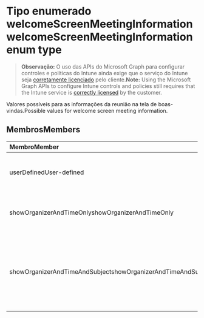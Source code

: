 # <a name="welcomescreenmeetinginformation-enum-type"></a><span data-ttu-id="94beb-101">Tipo enumerado welcomeScreenMeetingInformation</span><span class="sxs-lookup"><span data-stu-id="94beb-101">welcomeScreenMeetingInformation enum type</span></span>

> <span data-ttu-id="94beb-102">**Observação:** O uso das APIs do Microsoft Graph para configurar controles e políticas do Intune ainda exige que o serviço do Intune seja [corretamente licenciado](https://go.microsoft.com/fwlink/?linkid=839381) pelo cliente.</span><span class="sxs-lookup"><span data-stu-id="94beb-102">**Note:** Using the Microsoft Graph APIs to configure Intune controls and policies still requires that the Intune service is [correctly licensed](https://go.microsoft.com/fwlink/?linkid=839381) by the customer.</span></span>

<span data-ttu-id="94beb-103">Valores possíveis para as informações da reunião na tela de boas-vindas.</span><span class="sxs-lookup"><span data-stu-id="94beb-103">Possible values for welcome screen meeting information.</span></span>
## <a name="members"></a><span data-ttu-id="94beb-104">Membros</span><span class="sxs-lookup"><span data-stu-id="94beb-104">Members</span></span>
|<span data-ttu-id="94beb-105">Membro</span><span class="sxs-lookup"><span data-stu-id="94beb-105">Member</span></span>|<span data-ttu-id="94beb-106">Valor</span><span class="sxs-lookup"><span data-stu-id="94beb-106">Value</span></span>|<span data-ttu-id="94beb-107">Descrição</span><span class="sxs-lookup"><span data-stu-id="94beb-107">Description</span></span>|
|:---|:---|:---|
|<span data-ttu-id="94beb-108">userDefined</span><span class="sxs-lookup"><span data-stu-id="94beb-108">User-defined</span></span>|<span data-ttu-id="94beb-109">0</span><span class="sxs-lookup"><span data-stu-id="94beb-109">0%</span></span>|<span data-ttu-id="94beb-110">Definido pelo usuário, valor padrão, sem intenção.</span><span class="sxs-lookup"><span data-stu-id="94beb-110">User Defined, default value, no intent.</span></span>|
|<span data-ttu-id="94beb-111">showOrganizerAndTimeOnly</span><span class="sxs-lookup"><span data-stu-id="94beb-111">showOrganizerAndTimeOnly</span></span>|<span data-ttu-id="94beb-112">1</span><span class="sxs-lookup"><span data-stu-id="94beb-112">-1</span></span>|<span data-ttu-id="94beb-113">Mostrar somente o horário e o organizador.</span><span class="sxs-lookup"><span data-stu-id="94beb-113">Show organizer and time only.</span></span>|
|<span data-ttu-id="94beb-114">showOrganizerAndTimeAndSubject</span><span class="sxs-lookup"><span data-stu-id="94beb-114">showOrganizerAndTimeAndSubject</span></span>|<span data-ttu-id="94beb-115">2</span><span class="sxs-lookup"><span data-stu-id="94beb-115">-2</span></span>|<span data-ttu-id="94beb-116">Mostrar o organizador, o horário e o assunto (o assunto é ocultado para as reuniões privadas).</span><span class="sxs-lookup"><span data-stu-id="94beb-116">Show organizer, time and subject (subject is hidden for private meetings).</span></span>|








